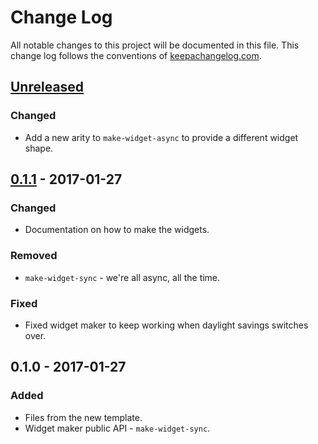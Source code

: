 # Change Log
All notable changes to this project will be documented in this file. This change log follows the conventions of [keepachangelog.com](http://keepachangelog.com/).

## [Unreleased]
### Changed
- Add a new arity to `make-widget-async` to provide a different widget shape.

## [0.1.1] - 2017-01-27
### Changed
- Documentation on how to make the widgets.

### Removed
- `make-widget-sync` - we're all async, all the time.

### Fixed
- Fixed widget maker to keep working when daylight savings switches over.

## 0.1.0 - 2017-01-27
### Added
- Files from the new template.
- Widget maker public API - `make-widget-sync`.

[Unreleased]: https://github.com/your-name/fasttest-clj/compare/0.1.1...HEAD
[0.1.1]: https://github.com/your-name/fasttest-clj/compare/0.1.0...0.1.1

